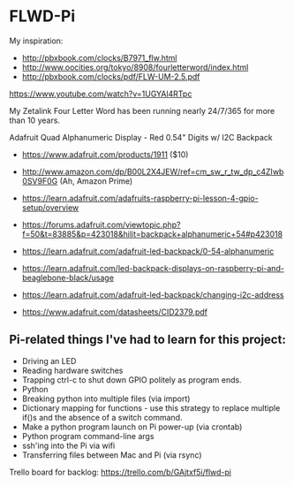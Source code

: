 # FLWD-Pi

My inspiration:

- http://pbxbook.com/clocks/B7971_flw.html
- http://www.oocities.org/tokyo/8908/fourletterword/index.html
- http://pbxbook.com/clocks/pdf/FLW-UM-2.5.pdf

https://www.youtube.com/watch?v=1UGYAl4RTpc

My Zetalink Four Letter Word has been running nearly 24/7/365 for more than 10 years.


Adafruit Quad Alphanumeric Display - Red 0.54" Digits w/ I2C Backpack 
- https://www.adafruit.com/products/1911  ($10)
- http://www.amazon.com/dp/B00L2X4JEW/ref=cm_sw_r_tw_dp_c4ZIwb0SV9F0G (Ah, Amazon Prime)

- https://learn.adafruit.com/adafruits-raspberry-pi-lesson-4-gpio-setup/overview
- https://forums.adafruit.com/viewtopic.php?f=50&t=83885&p=423018&hilit=backpack+alphanumeric+54#p423018
- https://learn.adafruit.com/adafruit-led-backpack/0-54-alphanumeric
- https://learn.adafruit.com/led-backpack-displays-on-raspberry-pi-and-beaglebone-black/usage
- https://learn.adafruit.com/adafruit-led-backpack/changing-i2c-address
- https://www.adafruit.com/datasheets/CID2379.pdf

Pi-related things I've had to learn for this project:
-----------
- Driving an LED
- Reading hardware switches
- Trapping ctrl-c to shut down GPIO politely as program ends.
- Python
- Breaking python into multiple files (via import)
- Dictionary mapping for functions - use this strategy to replace multiple if()s and the absence of a switch command.
- Make a python program launch on Pi power-up (via crontab)
- Python program command-line args
- ssh'ing into the Pi via wifi
- Transferring files between Mac and Pi (via rsync)

Trello board for backlog:
https://trello.com/b/GAjtxf5i/flwd-pi


 
